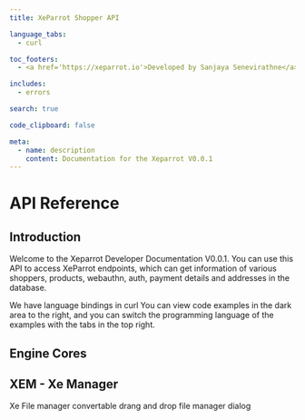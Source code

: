 ```yaml
---
title: XeParrot Shopper API

language_tabs:
  - curl

toc_footers:
  - <a href='https://xeparrot.io'>Developed by Sanjaya Senevirathne</a>

includes:
  - errors

search: true

code_clipboard: false

meta:
  - name: description
    content: Documentation for the Xeparrot V0.0.1
---
```


# API Reference

## Introduction

Welcome to the Xeparrot Developer Documentation V0.0.1. You can use this API to access XeParrot endpoints, which can get information of various shoppers, products, webauthn, auth, payment details and addresses in the database.

We have language bindings in curl You can view code examples in the dark area to the right, and you can switch the programming language of the examples with the tabs in the top right.


## Engine Cores

## XEM - Xe Manager

Xe File manager convertable drang and drop file manager dialog
